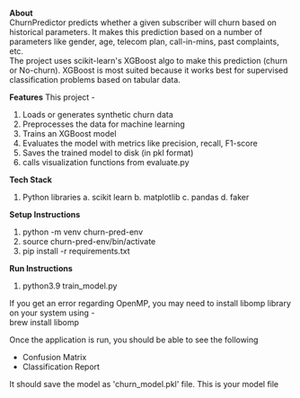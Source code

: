 **About** <br>
ChurnPredictor predicts whether a given subscriber will churn based on historical parameters. It makes this prediction based on a number of parameters like gender, age, telecom plan, call-in-mins, past complaints, etc.
<br>
The project uses scikit-learn's XGBoost algo to make this prediction (churn or No-churn). XGBoost is most suited because it works best for supervised classification problems based on tabular data.

**Features**
This project -
1. Loads or generates synthetic churn data
2. Preprocesses the data for machine learning
3. Trains an XGBoost model
4. Evaluates the model with metrics like precision, recall, F1-score
5. Saves the trained model to disk (in pkl format)
6. calls visualization functions from evaluate.py

**Tech Stack**
1. Python libraries
    a. scikit learn
    b. matplotlib
    c. pandas
    d. faker

**Setup Instructions** <BR>
1. python -m venv churn-pred-env
2. source churn-pred-env/bin/activate
3. pip install -r requirements.txt

**Run Instructions** <BR>
1. python3.9 train_model.py

If you get an error regarding OpenMP, you may need to install libomp library on your system using - <br>
brew install libomp

Once the application is run, you should be able to see the following
- Confusion Matrix 
- Classification Report

It should save the model as 'churn_model.pkl' file. This is your model file

